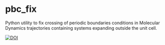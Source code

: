 # pbc_fix
Python utility to fix crossing of periodic boundaries conditions in Molecular Dynamics trajectories containing systems expanding outside the unit cell.

[![DOI](https://zenodo.org/badge/4607/jhelie/pbc_fix.svg)](http://dx.doi.org/10.5281/zenodo.16525)
